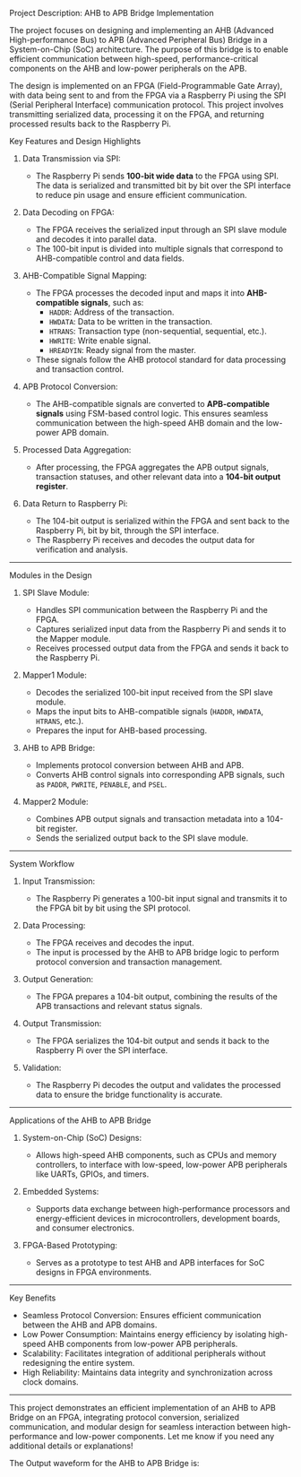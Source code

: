 Project Description: AHB to APB Bridge Implementation

The project focuses on designing and implementing an AHB (Advanced High-performance Bus) to APB (Advanced Peripheral Bus) Bridge in a System-on-Chip (SoC) architecture. The purpose of this bridge is to enable efficient communication between high-speed, performance-critical components on the AHB and low-power peripherals on the APB. 

The design is implemented on an FPGA (Field-Programmable Gate Array), with data being sent to and from the FPGA via a Raspberry Pi using the SPI (Serial Peripheral Interface) communication protocol. This project involves transmitting serialized data, processing it on the FPGA, and returning processed results back to the Raspberry Pi.

Key Features and Design Highlights

1. Data Transmission via SPI:
   - The Raspberry Pi sends **100-bit wide data** to the FPGA using SPI. The data is serialized and transmitted bit by bit over the SPI interface to reduce pin usage and ensure efficient communication.

2. Data Decoding on FPGA:
   - The FPGA receives the serialized input through an SPI slave module and decodes it into parallel data.
   - The 100-bit input is divided into multiple signals that correspond to AHB-compatible control and data fields.

3. AHB-Compatible Signal Mapping:
   - The FPGA processes the decoded input and maps it into **AHB-compatible signals**, such as:
     - `HADDR`: Address of the transaction.
     - `HWDATA`: Data to be written in the transaction.
     - `HTRANS`: Transaction type (non-sequential, sequential, etc.).
     - `HWRITE`: Write enable signal.
     - `HREADYIN`: Ready signal from the master.
   - These signals follow the AHB protocol standard for data processing and transaction control.

4. APB Protocol Conversion:
   - The AHB-compatible signals are converted to **APB-compatible signals** using FSM-based control logic. This ensures seamless communication between the high-speed AHB domain and the low-power APB domain.

5. Processed Data Aggregation:
   - After processing, the FPGA aggregates the APB output signals, transaction statuses, and other relevant data into a **104-bit output register**.

6. Data Return to Raspberry Pi:
   - The 104-bit output is serialized within the FPGA and sent back to the Raspberry Pi, bit by bit, through the SPI interface.
   - The Raspberry Pi receives and decodes the output data for verification and analysis.

---

Modules in the Design

1. SPI Slave Module:
   - Handles SPI communication between the Raspberry Pi and the FPGA.
   - Captures serialized input data from the Raspberry Pi and sends it to the Mapper module.
   - Receives processed output data from the FPGA and sends it back to the Raspberry Pi.

2. Mapper1 Module:
   - Decodes the serialized 100-bit input received from the SPI slave module.
   - Maps the input bits to AHB-compatible signals (`HADDR`, `HWDATA`, `HTRANS`, etc.).
   - Prepares the input for AHB-based processing.

3. AHB to APB Bridge:
   - Implements protocol conversion between AHB and APB.
   - Converts AHB control signals into corresponding APB signals, such as `PADDR`, `PWRITE`, `PENABLE`, and `PSEL`.

4. Mapper2 Module:
   - Combines APB output signals and transaction metadata into a 104-bit register.
   - Sends the serialized output back to the SPI slave module.

---

System Workflow

1. Input Transmission:
   - The Raspberry Pi generates a 100-bit input signal and transmits it to the FPGA bit by bit using the SPI protocol.

2. Data Processing:
   - The FPGA receives and decodes the input.
   - The input is processed by the AHB to APB bridge logic to perform protocol conversion and transaction management.

3. Output Generation:
   - The FPGA prepares a 104-bit output, combining the results of the APB transactions and relevant status signals.

4. Output Transmission:
   - The FPGA serializes the 104-bit output and sends it back to the Raspberry Pi over the SPI interface.

5. Validation:
   - The Raspberry Pi decodes the output and validates the processed data to ensure the bridge functionality is accurate.

---

Applications of the AHB to APB Bridge

1. System-on-Chip (SoC) Designs:
   - Allows high-speed AHB components, such as CPUs and memory controllers, to interface with low-speed, low-power APB peripherals like UARTs, GPIOs, and timers.

2. Embedded Systems:
   - Supports data exchange between high-performance processors and energy-efficient devices in microcontrollers, development boards, and consumer electronics.

3. FPGA-Based Prototyping:
   - Serves as a prototype to test AHB and APB interfaces for SoC designs in FPGA environments.

---

Key Benefits

- Seamless Protocol Conversion: Ensures efficient communication between the AHB and APB domains.
- Low Power Consumption: Maintains energy efficiency by isolating high-speed AHB components from low-power APB peripherals.
- Scalability: Facilitates integration of additional peripherals without redesigning the entire system.
- High Reliability: Maintains data integrity and synchronization across clock domains.

---

This project demonstrates an efficient implementation of an AHB to APB Bridge on an FPGA, integrating protocol conversion, serialized communication, and modular design for seamless interaction between high-performance and low-power components. Let me know if you need any additional details or explanations!


The Output waveform for the AHB to APB Bridge is:


